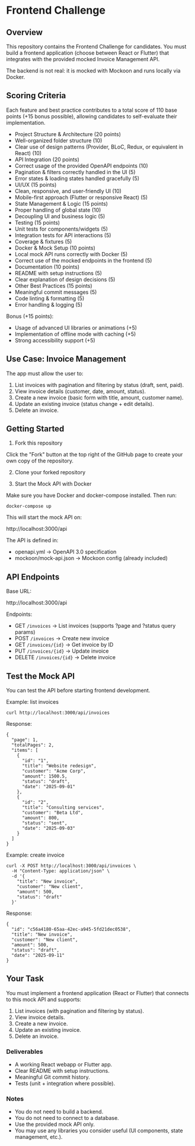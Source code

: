 # Frontend Challenge

## Overview

This repository contains the Frontend Challenge for candidates.
You must build a frontend application (choose between React or Flutter) that integrates with the provided mocked Invoice Management API.

The backend is not real: it is mocked with Mockoon and runs locally via Docker.

## Scoring Criteria

Each feature and best practice contributes to a total score of 110 base points (+15 bonus possible), allowing candidates to self-evaluate their implementation.
- Project Structure & Architecture (20 points)
- Well-organized folder structure (10)
- Clear use of design patterns (Provider, BLoC, Redux, or equivalent in React) (10)
- API Integration (20 points)
- Correct usage of the provided OpenAPI endpoints (10)
- Pagination & filters correctly handled in the UI (5)
- Error states & loading states handled gracefully (5)
- UI/UX (15 points)
- Clean, responsive, and user-friendly UI (10)
- Mobile-first approach (Flutter or responsive React) (5)
- State Management & Logic (15 points)
- Proper handling of global state (10)
- Decoupling UI and business logic (5)
- Testing (15 points)
- Unit tests for components/widgets (5)
- Integration tests for API interactions (5)
- Coverage & fixtures (5)
- Docker & Mock Setup (10 points)
- Local mock API runs correctly with Docker (5)
- Correct use of the mocked endpoints in the frontend (5)
- Documentation (10 points)
- README with setup instructions (5)
- Clear explanation of design decisions (5)
- Other Best Practices (15 points)
- Meaningful commit messages (5)
- Code linting & formatting (5)
- Error handling & logging (5)

Bonus (+15 points):
- Usage of advanced UI libraries or animations (+5)
- Implementation of offline mode with caching (+5)
- Strong accessibility support (+5)

## Use Case: Invoice Management

The app must allow the user to:
1. List invoices with pagination and filtering by status (draft, sent, paid).
2. View invoice details (customer, date, amount, status).
3. Create a new invoice (basic form with title, amount, customer name).
4. Update an existing invoice (status change + edit details).
5. Delete an invoice.


## Getting Started

1. Fork this repository

Click the "Fork" button at the top right of the GitHub page to create your own copy of the repository.

2. Clone your forked repository

3. Start the Mock API with Docker

Make sure you have Docker and docker-compose installed.
Then run:

```
docker-compose up
```

This will start the mock API on:

http://localhost:3000/api

The API is defined in:
- openapi.yml → OpenAPI 3.0 specification
- mockoon/mock-api.json → Mockoon config (already included)


## API Endpoints

Base URL:

http://localhost:3000/api

Endpoints:
- GET `/invoices` → List invoices (supports ?page and ?status query params)
- POST `/invoices` → Create new invoice
- GET `/invoices/{id}` → Get invoice by ID
- PUT `/invoices/{id}` → Update invoice
- DELETE `/invoices/{id}` → Delete invoice


## Test the Mock API

You can test the API before starting frontend development.

Example: list invoices

`curl http://localhost:3000/api/invoices`

Response:

```
{
  "page": 1,
  "totalPages": 2,
  "items": [
    {
      "id": "1",
      "title": "Website redesign",
      "customer": "Acme Corp",
      "amount": 1500.5,
      "status": "draft",
      "date": "2025-09-01"
    },
    {
      "id": "2",
      "title": "Consulting services",
      "customer": "Beta Ltd",
      "amount": 800,
      "status": "sent",
      "date": "2025-09-03"
    }
  ]
}
```

Example: create invoice

```
curl -X POST http://localhost:3000/api/invoices \
  -H "Content-Type: application/json" \
  -d '{
    "title": "New invoice",
    "customer": "New client",
    "amount": 500,
    "status": "draft"
  }'
```

Response:

```
{
  "id": "c56a4180-65aa-42ec-a945-5fd21dec0538",
  "title": "New invoice",
  "customer": "New client",
  "amount": 500,
  "status": "draft",
  "date": "2025-09-11"
}
```

## Your Task

You must implement a frontend application (React or Flutter) that connects to this mock API and supports:
1. List invoices (with pagination and filtering by status).
2. View invoice details.
3. Create a new invoice.
4. Update an existing invoice.
5. Delete an invoice.


### Deliverables
- A working React webapp or Flutter app.
- Clear README with setup instructions.
- Meaningful Git commit history.
- Tests (unit + integration where possible).


### Notes
- You do not need to build a backend.
- You do not need to connect to a database.
- Use the provided mock API only.
- You may use any libraries you consider useful (UI components, state management, etc.).
